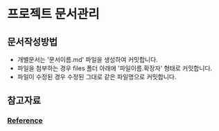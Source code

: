# 프로젝트 문서관리
## 문서작성방법
* 개별문서는 '문서이름.md' 파일을 생성하여 커밋합니다.
* 파일을 첨부하는 경우 files 폴더 아래에 '파일이름.확장자' 형태로 커밋합니다.
* 파일이 수정된 경우 수정된 그대로 같은 파일명으로 커밋합니다.

## 참고자료
### [Reference](documents/reference.md)
